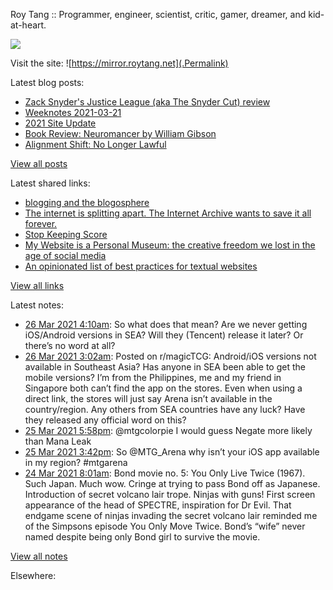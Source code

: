 Roy Tang :: Programmer, engineer, scientist, critic, gamer, dreamer, and kid-at-heart.

![](https://roytang.net/img/profile.jpg)

Visit the site: ![https://mirror.roytang.net](.Permalink)

Latest blog posts:
    

- [Zack Snyder&#39;s Justice League (aka The Snyder Cut) review](https://mirror.roytang.net/2021/03/zack-snyders-justice-league-aka-the-snyder-cut-review/)
- [Weeknotes 2021-03-21](https://mirror.roytang.net/2021/03/weeknotes-2021-03-21/)
- [2021 Site Update](https://mirror.roytang.net/2021/03/2021-site-update/)
- [Book Review: Neuromancer by William Gibson](https://mirror.roytang.net/2021/03/book-review-neuromancer-by-william-gibson/)
- [Alignment Shift: No Longer Lawful](https://mirror.roytang.net/2021/03/alignment-shift-no-longer-lawful/)

[View all posts](https://mirror.roytang.net/blog)

Latest shared links:
    

- [blogging and the blogosphere](https://mirror.roytang.net/2021/03/blogging-and-the-blogosphere/)
- [The internet is splitting apart. The Internet Archive wants to save it all forever.](https://mirror.roytang.net/2021/03/the-internet-is-splitting-apart-the-internet-archive-wants-to-save-it-all-forever/)
- [Stop Keeping Score](https://mirror.roytang.net/2021/03/stop-keeping-score/)
- [My Website is a Personal Museum: the creative freedom we lost in the age of social media](https://mirror.roytang.net/2021/03/writings/)
- [An opinionated list of best practices for textual websites](https://mirror.roytang.net/2021/03/an-opinionated-list-of-best-practices-for-textual-websites/)

[View all links](https://mirror.roytang.net/links)

Latest notes:
    

- [26 Mar 2021 4:10am](https://mirror.roytang.net/2021/03/gs98o1v/): So what does that mean? Are we never getting iOS/Android versions in SEA? Will they (Tencent) release it later? Or there&rsquo;s no word at all?
- [26 Mar 2021 3:02am](https://mirror.roytang.net/2021/03/mdf9dp/): Posted on r/magicTCG: Android/iOS versions not available in Southeast Asia? Has anyone in SEA been able to get the mobile versions? I&rsquo;m from the Philippines, me and my friend in Singapore both can&rsquo;t find the app on the stores. Even when using a direct link, the stores will just say Arena isn&rsquo;t available in the country/region. Any others from SEA countries have any luck?
Have they released any official word on this?
- [25 Mar 2021 5:58pm](https://mirror.roytang.net/2021/03/1375144979174019072/): @mtgcolorpie I would guess Negate more likely than Mana Leak
- [25 Mar 2021 3:42pm](https://mirror.roytang.net/2021/03/1375110861237325824/): So @MTG_Arena why isn&rsquo;t your iOS app available in my region? #mtgarena
- [24 Mar 2021 8:01am](https://mirror.roytang.net/2021/03/fb71576d1974213ea471b5cda8a20948/): Bond movie no. 5: You Only Live Twice (1967). Such Japan. Much wow. Cringe at trying to pass Bond off as Japanese. Introduction of secret volcano lair trope. Ninjas with guns! First screen appearance of the head of SPECTRE, inspiration for Dr Evil.
 That endgame scene of ninjas invading the secret volcano lair reminded me of the Simpsons episode You Only Move Twice. Bond&rsquo;s &ldquo;wife&rdquo; never named despite being only Bond girl to survive the movie.

[View all notes](https://mirror.roytang.net/notes)

Elsewhere:
